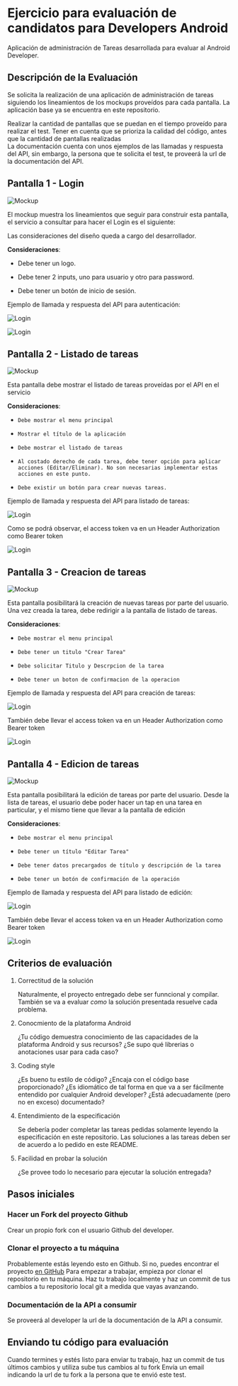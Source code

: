 Ejercicio para evaluación de candidatos para Developers Android
===============================================================

Aplicación de administración de Tareas desarrollada para evaluar al Android Developer.

Descripción de la Evaluación
----------------------------
Se solicita la realización de una aplicación de administración de tareas siguiendo los lineamientos de los mockups proveídos para cada pantalla.
La aplicación base ya se encuentra en este repositorio.

Realizar la cantidad de pantallas que se puedan en el tiempo proveído para realizar el test.
Tener en cuenta que se prioriza la calidad del código, antes que la cantidad de pantallas realizadas  
La documentación cuenta con unos ejemplos de las llamadas y respuesta del API, sin embargo, la persona que te solicita el test, te proveerá la url de la documentación del API.


Pantalla 1 - Login
---------------------------------
![Mockup](./assets/screenshots/mockup_login.png)

El mockup muestra los lineamientos que seguir para construir esta pantalla, el servicio a consultar para hacer el Login es el siguiente:

Las consideraciones del diseño queda a cargo del desarrollador.

**Consideraciones**:

* Debe tener un logo.

* Debe tener 2 inputs, uno para usuario y otro para password. 

* Debe tener un botón de inicio de sesión.

Ejemplo de llamada y respuesta del API para autenticación:

![Login](./assets/screenshots/api_login_req.png)

![Login](./assets/screenshots/api_login_res.png)


Pantalla 2 - Listado de tareas
---------------------------------------------------------

![Mockup](./assets/screenshots/mockup_list.png)

Esta pantalla debe mostrar el listado de tareas proveídas por el API en el servicio

**Consideraciones**:

*     Debe mostrar el menu principal 
*     Mostrar el título de la aplicación
*     Debe mostrar el listado de tareas
*     Al costado derecho de cada tarea, debe tener opción para aplicar acciones (Editar/Eliminar). No son necesarias implementar estas acciones en este punto. 
*     Debe existir un botón para crear nuevas tareas.

Ejemplo de llamada y respuesta del API para listado de tareas:

![Login](./assets/screenshots/api_list_req.png)

Como se podrá observar, el access token va en un Header Authorization como Bearer token

![Login](./assets/screenshots/api_list_res.png)


Pantalla 3 - Creacion de tareas
---------------------------------------------------------
![Mockup](./assets/screenshots/mockup_create_task.png)

Esta pantalla posibilitará la creación de nuevas tareas por parte del usuario. Una vez creada la tarea, debe redirigir a la pantalla de listado de tareas.

**Consideraciones**:

*     Debe mostrar el menu principal
*     Debe tener un titulo "Crear Tarea"
*     Debe solicitar Titulo y Descrpcion de la tarea
*     Debe tener un boton de confirmacion de la operacion

Ejemplo de llamada y respuesta del API para creación de tareas:

![Login](./assets/screenshots/api_create_req.png)

También debe llevar el access token va en un Header Authorization como Bearer token

![Login](./assets/screenshots/api_create_res.png)


Pantalla 4 - Edicion de tareas
---------------------------------------------------------
![Mockup](./assets/screenshots/mockup_edit_task.png)

Esta pantalla posibilitará la edición de tareas por parte del usuario.
Desde la lista de tareas, el usuario debe poder hacer un tap en una tarea en particular, y el mismo tiene que llevar a la pantalla de edición

**Consideraciones**:

*     Debe mostrar el menu principal
*     Debe tener un título "Editar Tarea"
*     Debe tener datos precargados de título y descripción de la tarea
*     Debe tener un botón de confirmación de la operación

Ejemplo de llamada y respuesta del API para listado de edición:

![Login](./assets/screenshots/api_create_req.png)

También debe llevar el access token va en un Header Authorization como Bearer token

![Login](./assets/screenshots/api_create_res.png)


Criterios de evaluación
-----------------------

1.  Correctitud de la solución

    Naturalmente, el proyecto entregado debe ser funncional y compilar. 
    También se va a evaluar *como* la solución presentada resuelve cada problema.
    
2.  Conocmiento de la plataforma Android

    ¿Tu código demuestra conocimiento de las capacidades de la plataforma Android y sus recursos?
    ¿Se supo qué librerias o anotaciones usar para cada caso?

3.  Coding style

    ¿Es bueno tu estilo de código? ¿Encaja con el código base proporcionado?
    ¿Es idiomático de tal forma en que va a ser fácilmente entendido por cualquier Android developer?
    ¿Está adecuadamente (pero no en exceso) documentado?
    
4.  Entendimiento de la especificación

    Se debería poder completar las tareas pedidas solamente leyendo la especificación en este repositorio.
    Las soluciones a las tareas deben ser de acuerdo a lo pedido en este README.
    
5.  Facilidad en probar la solución
    
    ¿Se provee todo lo necesario para ejecutar la solución entregada? 


Pasos iniciales
---------------

### Hacer un Fork del proyecto Github

Crear un propio fork con el usuario Github del developer.

### Clonar el proyecto a tu máquina

Probablemente estás leyendo esto en Github. Si no, puedes encontrar el proyecto [en GitHub](https://github.com/sodep/test-android-java)
Para empezar a trabajar, empieza por clonar el repositorio en tu máquina. Haz tu trabajo localmente y haz un commit de tus cambios a tu repositorio local git a medida que vayas avanzando.

### Documentación de la API a consumir

Se proveerá al developer la url de la documentación de la API a consumir.

Enviando tu código para evaluación
------------------------------------

Cuando termines y estés listo para enviar tu trabajo, haz un commit de tus últimos cambios y utiliza sube tus cambios al tu fork
Envía un email indicando la url de tu fork a la persona que te envió este test.
